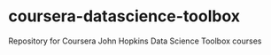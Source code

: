 coursera-datascience-toolbox
============================

Repository for Coursera John Hopkins Data Science Toolbox courses
